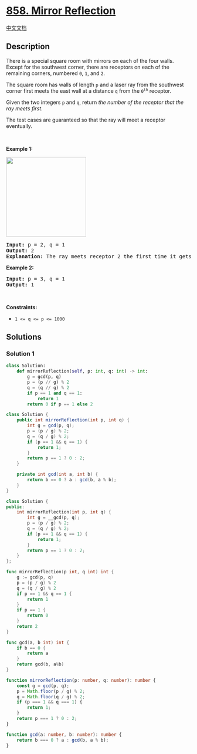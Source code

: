 # [858. Mirror Reflection](https://leetcode.com/problems/mirror-reflection)

[中文文档](/solution/0800-0899/0858.Mirror%20Reflection/README.md)

<!-- tags:Geometry,Math,Number Theory -->

<!-- difficulty:Medium -->

## Description

<p>There is a special square room with mirrors on each of the four walls. Except for the southwest corner, there are receptors on each of the remaining corners, numbered <code>0</code>, <code>1</code>, and <code>2</code>.</p>

<p>The square room has walls of length <code>p</code>&nbsp;and a laser ray from the southwest corner first meets the east wall at a distance <code>q</code> from the <code>0<sup>th</sup></code> receptor.</p>

<p>Given the two integers <code>p</code> and <code>q</code>, return <em>the number of the receptor that the ray meets first</em>.</p>

<p>The test cases are guaranteed so that the ray will meet a receptor eventually.</p>

<p>&nbsp;</p>
<p><strong class="example">Example 1:</strong></p>
<img alt="" src="https://fastly.jsdelivr.net/gh/doocs/leetcode@main/solution/0800-0899/0858.Mirror%20Reflection/images/reflection.png" style="width: 218px; height: 217px;" />
<pre>
<strong>Input:</strong> p = 2, q = 1
<strong>Output:</strong> 2
<strong>Explanation:</strong> The ray meets receptor 2 the first time it gets reflected back to the left wall.
</pre>

<p><strong class="example">Example 2:</strong></p>

<pre>
<strong>Input:</strong> p = 3, q = 1
<strong>Output:</strong> 1
</pre>

<p>&nbsp;</p>
<p><strong>Constraints:</strong></p>

<ul>
	<li><code>1 &lt;= q &lt;= p &lt;= 1000</code></li>
</ul>

## Solutions

### Solution 1

<!-- tabs:start -->

```python
class Solution:
    def mirrorReflection(self, p: int, q: int) -> int:
        g = gcd(p, q)
        p = (p // g) % 2
        q = (q // g) % 2
        if p == 1 and q == 1:
            return 1
        return 0 if p == 1 else 2
```

```java
class Solution {
    public int mirrorReflection(int p, int q) {
        int g = gcd(p, q);
        p = (p / g) % 2;
        q = (q / g) % 2;
        if (p == 1 && q == 1) {
            return 1;
        }
        return p == 1 ? 0 : 2;
    }

    private int gcd(int a, int b) {
        return b == 0 ? a : gcd(b, a % b);
    }
}
```

```cpp
class Solution {
public:
    int mirrorReflection(int p, int q) {
        int g = __gcd(p, q);
        p = (p / g) % 2;
        q = (q / g) % 2;
        if (p == 1 && q == 1) {
            return 1;
        }
        return p == 1 ? 0 : 2;
    }
};
```

```go
func mirrorReflection(p int, q int) int {
	g := gcd(p, q)
	p = (p / g) % 2
	q = (q / g) % 2
	if p == 1 && q == 1 {
		return 1
	}
	if p == 1 {
		return 0
	}
	return 2
}

func gcd(a, b int) int {
	if b == 0 {
		return a
	}
	return gcd(b, a%b)
}
```

```ts
function mirrorReflection(p: number, q: number): number {
    const g = gcd(p, q);
    p = Math.floor(p / g) % 2;
    q = Math.floor(q / g) % 2;
    if (p === 1 && q === 1) {
        return 1;
    }
    return p === 1 ? 0 : 2;
}

function gcd(a: number, b: number): number {
    return b === 0 ? a : gcd(b, a % b);
}
```

<!-- tabs:end -->

<!-- end -->
